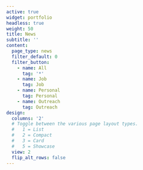 ```yaml
---
active: true
widget: portfolio
headless: true
weight: 50
title: News
subtitle: ''
content:
  page_type: news
  filter_default: 0
  filter_button:
    - name: All
      tag: '*'
    - name: Job
      tag: Job
    - name: Personal
      tag: Personal
    - name: Outreach
      tag: Outreach
design:
  columns: '2'
  # Toggle between the various page layout types.
  #   1 = List
  #   2 = Compact
  #   3 = Card
  #   5 = Showcase
  view: 2
  flip_alt_rows: false
---
```

